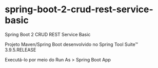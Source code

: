# spring-boot-2-crud-rest-service-basic
Spring Boot 2 CRUD REST Service Basic

Projeto Maven/Spring Boot desenvolvido no Spring Tool Suite™ 3.9.5.RELEASE

Executá-lo por meio do Run As > Spring Boot App
